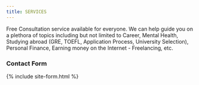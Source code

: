 ```yaml
---
title: SERVICES
---
```


Free Consultation service available for everyone. We can help guide you on a plethora of topics including but not limited to Career, Mental Health, Studying abroad (GRE, TOEFL, Application Process, University Selection), Personal Finance, Earning money on the Internet - Freelancing, etc.  

### Contact Form

{% include site-form.html %}
